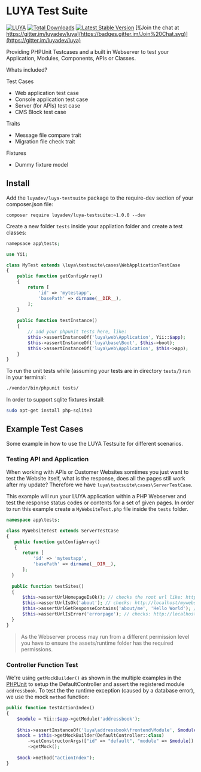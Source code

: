 # LUYA Test Suite

[![LUYA](https://img.shields.io/badge/Powered%20by-LUYA-brightgreen.svg)](https://luya.io)
[![Total Downloads](https://poser.pugx.org/luyadev/luya-testsuite/downloads)](https://packagist.org/packages/luyadev/luya-testsuite)
[![Latest Stable Version](https://poser.pugx.org/luyadev/luya-testsuite/v/stable)](https://packagist.org/packages/luyadev/luya-testsuite)
[![Join the chat at https://gitter.im/luyadev/luya](https://badges.gitter.im/Join%20Chat.svg)](https://gitter.im/luyadev/luya)

Providing PHPUnit Testcases and a built in Webserver to test your Application, Modules, Components, APIs or Classes.

Whats included?

Test Cases
+ Web application test case
+ Console application test case
+ Server (for APIs) test case
+ CMS Block test case

Traits
+ Message file compare trait
+ Migration file check trait

Fixtures
+ Dummy fixture model

## Install

Add the `luyadev/luya-testsuite` package to the require-dev section of your composer.json file:

```
composer require luyadev/luya-testsuite:~1.0.0 --dev
```

Create a new folder `tests` inside your appliation folder and create a test classes:

```php
namepsace app\tests;

use Yii;

class MyTest extends \luya\testsuite\cases\WebApplicationTestCase
{
    public function getConfigArray()
    {
        return [
            'id' => 'mytestapp',
            'basePath' => dirname(__DIR__),
        ];
    }
    
    public function testInstance()
    {
        // add your phpunit tests here, like:
        $this->assertInstanceOf('luya\web\Application', Yii::$app);
        $this->assertInstanceOf('luya\base\Boot', $this->boot);
        $this->assertInstanceOf('luya\web\Application', $this->app);
    }
}
```

To run the unit tests while (assuming your tests are in directory `tests/`) run in your terminal:

```sh
./vendor/bin/phpunit tests/
```

In order to support sqlite fixtures install:

```sh
sudo apt-get install php-sqlite3 
```

## Example Test Cases

Some example in how to use the LUYA Testsuite for different scenarios.

### Testing API and Application

When working with APIs or Customer Websites somtimes you just want to test the Website itself, what is the response, does all the pages still work after my update? Therefore we have `luya\testsuite\cases\ServerTestCase`.

This example will run your LUYA application within a PHP Webserver and test the response status codes or contents for a set of given pages. In order to run this example create a `MyWebsiteTest.php` file inside the `tests` folder.

```php
namespace app\tests;

class MyWebsiteTest extends ServerTestCase
{
   public function getConfigArray()
   {
      return [
          'id' => 'mytestapp',
          'basePath' => dirname(__DIR__),
      ];
  }
  
  public function testSites()
  {
      $this->assertUrlHomepageIsOk(); // checks the root url like: http://localhost/mywebsite.com
      $this->assertUrlIsOk('about'); // checks: http://localhost/mywebsite.com/about
      $this->assertUrlGetResponseContains('about/me', 'Hello World'); // checks: http://localhost/mywebsite.com/about/me
      $this->assertUrlIsError('errorpage'); // checks: http://localhost/mywebsite.com/errorpage
  }
}
```

> As the Webserver process may run from a different permission level you have to ensure the assets/runtime folder has the required permissions.

### Controller Function Test

We're using `getMockBuilder()` as shown in the multiple examples in the [PHPUnit](https://phpunit.de/manual/current/en/test-doubles.html) to setup the DefaultController and assert the registered module `addressbook`. To test the the runtime exception (caused by a database error), we use the mock `method` function:

```php
public function testActionIndex()
{
    $module = Yii::$app->getModule('addressbook');
    
    $this->assertInstanceOf('luya\addressbook\frontend\Module', $module);
    $mock = $this->getMockBuilder(DefaultController::class)
        ->setConstructorArgs(["id" => "default", "module" => $module])
        ->getMock();
        
    $mock->method("actionIndex");
}
```
